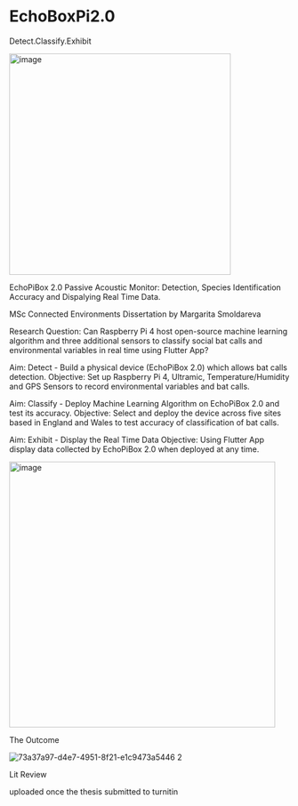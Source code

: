 # EchoBoxPi2.0

Detect.Classify.Exhibit


<img width="398" alt="image" src="https://github.com/Rita888/EchoPiBox-2.0/assets/93122551/ce94ce5b-daa7-4f7f-b86f-efd7c5d6ff24">


EchoPiBox 2.0 Passive Acoustic Monitor: Detection, Species Identification Accuracy and Dispalying Real Time Data.

MSc Connected Environments Dissertation by Margarita Smoldareva

Research Question:
Can Raspberry Pi 4 host open-source machine learning algorithm and three additional sensors to classify social bat calls and environmental variables in real time using Flutter App? 

Aim: Detect - Build a physical device (EchoPiBox 2.0) which allows bat calls detection. 
Objective: Set up Raspberry Pi 4, Ultramic, Temperature/Humidity and GPS Sensors to record environmental variables and bat calls. 

Aim: Classify - Deploy Machine Learning Algorithm on EchoPiBox 2.0 and test its accuracy. 
Objective: Select and deploy the device across five sites based in England and Wales to test accuracy of classification of bat calls. 

Aim: Exhibit - Display the Real Time Data
Objective: Using Flutter App display data collected by EchoPiBox 2.0 when deployed at any time. 

<img width="478" alt="image" src="https://github.com/Rita888/EchoPiBox-2.0/assets/93122551/d25ad18e-8482-4845-80e0-71161bda71d6">

The Outcome

![73a37a97-d4e7-4951-8f21-e1c9473a5446 2](https://github.com/Rita888/EchoPiBox-2.0/assets/93122551/fcba7ae5-227c-40d4-81ca-7ff5c19631ac)



Lit Review 

uploaded once the thesis submitted to turnitin 

